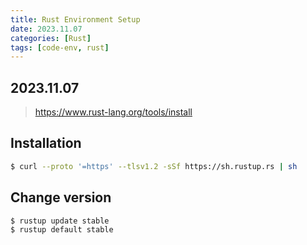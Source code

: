 ```yaml
---
title: Rust Environment Setup
date: 2023.11.07
categories: [Rust]
tags: [code-env, rust]
---
```


## 2023.11.07

> https://www.rust-lang.org/tools/install

## Installation

```bash
$ curl --proto '=https' --tlsv1.2 -sSf https://sh.rustup.rs | sh
```

## Change version

```bash
$ rustup update stable
$ rustup default stable
```
